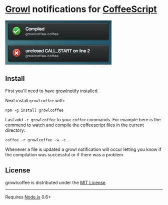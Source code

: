 # [Growl](http://growl.info/) notifications for [CoffeeScript](http://coffeescript.org/)

![screenshot](https://github.com/kgn/growlcoffee/raw/master/screenshot.png)

## Install

First you'll need to have [growlnotify](http://growl.info/extras.php#growlnotify) installed.

Next install `growlcoffee` with: 

    npm -g install growlcoffee

Last add `-r growlcoffee` to your `coffee` commands. For example here is the commend to watch and compile the coffeescript files in the current directory:

    coffee -r growlcoffee -w -c .

Whenever a file is updated a growl notification will occur letting you know if the compilation was successful or if there was a problem.

## License

growlcoffee is distributed under the [MIT License](https://github.com/kgn/growlcoffee/blob/master/license).

---

Requires [Node.js](http://nodejs.org/) 0.6+